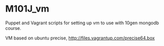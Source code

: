 M101J_vm
========

Puppet and Vagrant scripts for setting up vm to use with 10gen mongodb course.

VM based on ubuntu precise, http://files.vagrantup.com/precise64.box
